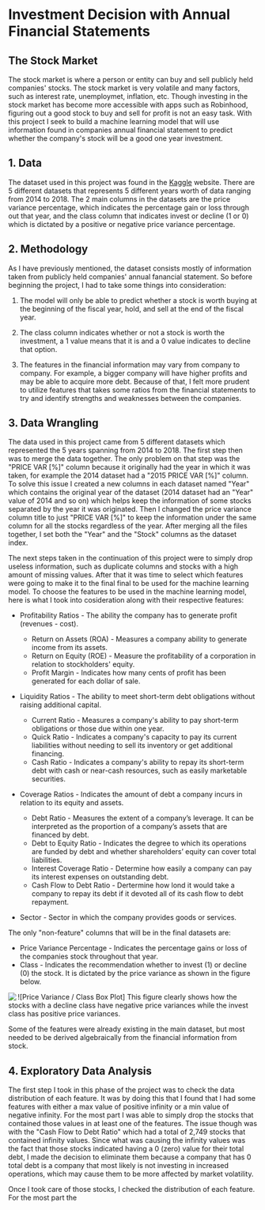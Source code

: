 # Investment Decision with Annual Financial Statements


## The Stock Market

The stock market is where a person or entity can buy and sell publicly held companies' stocks.  The stock market is very volatile and many factors, such as interest rate, unemploymet, inflation, etc.  Though investing in the stock market has become more accessible with apps such as Robinhood, figuring out a good stock to buy and sell for profit is not an easy task.  With this project I seek to build a machine learning model that will use information found in companies annual financial statement to predict whether the company's stock will be a good one year investment.

## 1. Data

The dataset used in this project was found in the [Kaggle](https://www.kaggle.com/cnic92/200-financial-indicators-of-us-stocks-20142018) website.  There are 5 different datasets that represents 5 different years worth of data ranging from 2014 to 2018.  The 2 main columns in the datasets are the price variance percentage, which indicates the percentage gain or loss through out that year, and the class column that indicates invest or decline (1 or 0) which is dictated by a positive or negative price variance percentage.


## 2. Methodology

As I have previously mentioned, the dataset consists mostly of information taken from publicly held companies' annual fanancial statement.  So before beginning the project, I had to take some things into consideration:

1. The model will only be able to predict whether a stock is worth buying at the beginning of the fiscal year, hold, and sell at the end of the fiscal year.

2. The class column indicates whether or not a stock is worth the investment, a 1 value means that it is and a 0 value indicates to decline that option.  

3. The features in the financial information may vary from company to company.  For example, a bigger company will have higher profits and may be able to acquire more debt.  Because of that, I felt more prudent to utilize features that takes some ratios from the financial statements to try and identify strengths and weaknesses between the companies.


## 3. Data Wrangling

The data used in this project came from 5 different datasets which represented the 5 years spanning from 2014 to 2018.  The first step then was to merge the data together.  The only problem on that step was the "PRICE VAR [%]" column because it originally had the year in which it was taken, for example the 2014 dataset had a "2015 PRICE VAR [%]" column.  To solve this issue I created a new columns in each dataset named "Year" which contains the original year of the dataset (2014 dataset had an "Year" value of 2014 and so on) which helps keep the information of some stocks separated by the year it was originated.  Then I changed the price variance column title to just "PRICE VAR [%]" to keep the information under the same column for all the stocks regardless of the year.  After merging all the files together, I set both the "Year" and the "Stock" columns as the dataset index.

The next steps taken in the continuation of this project were to simply drop useless information, such as duplicate columns and stocks with a high amount of missing values.  After that it was time to select which features were going to make it to the final final to be used for the machine learning model.  To choose the features to be used in the machine learning model, here is what I took into cosideration along with their respective features:

* Profitability Ratios - The ability the company has to generate profit (revenues - cost).
  * Return on Assets (ROA) - Measures a company ability to generate income from its assets.
  * Return on Equity (ROE) - Measure the profitability of a corporation in relation to stockholders' equity.
  * Profit Margin - Indicates how many cents of profit has been generated for each dollar of sale.

* Liquidity Ratios - The ability to meet short-term debt obligations without raising additional capital.
  * Current Ratio - Measures a company's ability to pay short-term obligations or those due within one year.
  * Quick Ratio - Indicates a company's capacity to pay its current liabilities without needing to sell its inventory or get additional financing.
  * Cash Ratio - Indicates a company's ability to repay its short-term debt with cash or near-cash resources, such as easily marketable securities.

* Coverage Ratios - Indicates the amount of debt a company incurs in relation to its equity and assets.
  * Debt Ratio - Measures the extent of a company’s leverage.  It can be interpreted as the proportion of a company’s assets that are financed by debt.
  * Debt to Equity Ratio - Indicates the degree to which its operations are funded by debt and whether shareholders’ equity can cover total liabilities.
  * Interest Coverage Ratio - Determine how easily a company can pay its interest expenses on outstanding debt.
  * Cash Flow to Debt Ratio - Dertermine how lond it would take a company to repay its debt if it devoted all of its cash flow to debt repayment.

* Sector - Sector in which the company provides goods or services.

The only "non-feature" columns that will be in the final datasets are:

* Price Variance Percentage - Indicates the percentage gains or loss of the companies stock throughout that year.
* Class - Indicates the recommendation whether to invest (1) or decline (0) the stock.  It is dictated by the price variance as shown in the figure below.

![Price Variance / Class Box Plot]<img align="left" src=(https://github.com/soccershowman/Springboard/blob/master/Capstone%20Project/Images/Class%20Box%20Plot.png)> This figure clearly shows how the stocks with a decline class have negative price variances while the invest class has positive price variances.

Some of the features were already existing in the main dataset, but most needed to be derived algebraically from the financial information from stock.

## 4. Exploratory Data Analysis

The first step I took in this phase of the project was to check the data distribution of each feature.  It was by doing this that I found that I had some features with either a max value of positive infinity or a min value of negative infinity.  For the most part I was able to simply drop the stocks that contained those values in at least one of the features.  The issue though was with the "Cash Flow to Debt Ratio" which had a total of 2,749 stocks that contained infinity values.  Since what was causing the infinity values was the fact that those stocks indicated having a 0 (zero) value for their total debt, I made the decision to eliminate them because a company that has 0 total debt is a company that most likely is not investing in increased operations, which may cause them to be more affected by market volatility.

Once I took care of those stocks, I checked the distribution of each feature.  For the most part the 
